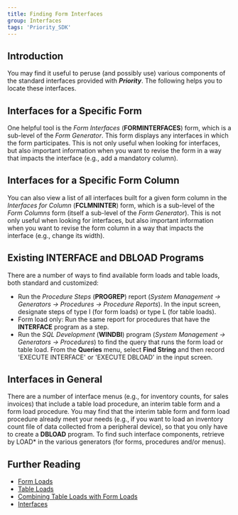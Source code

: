 ```yaml
---
title: Finding Form Interfaces
group: Interfaces
tags: 'Priority_SDK'
---
```


## Introduction

You may find it useful to peruse (and possibly use) various components of the standard interfaces provided with ***Priority***. The following helps you to locate these interfaces.

## Interfaces for a Specific Form 

One helpful tool is the *Form Interfaces* (**FORMINTERFACES**) form,
which is a sub-level of the *Form Generator*. This form displays any
interfaces in which the form participates. This is not only useful when looking for interfaces, but also important information when you want to revise the form in a way that impacts the interface (e.g., add a mandatory column).

## Interfaces for a Specific Form Column 

You can also view a list of all interfaces built for a given form column in the *Interfaces for Column* (**FCLMNINTER**) form, which is a sub-level of the *Form Columns* form (itself a sub-level of the *Form Generator*). This is not only useful when looking for interfaces, but also important information when you want to revise the form column in a way that impacts the interface (e.g., change its width).

## Existing INTERFACE and DBLOAD Programs 

There are a number of ways to find available form loads and table loads, both standard and customized:

-   Run the *Procedure Steps* (**PROGREP**) report (*System Management → Generators → Procedures → Procedure Reports*). In the input screen, designate steps of type I (for form loads) or type L (for table loads).
-   Form load only: Run the same report for procedures that have the
    **INTERFACE** program as a step.
-   Run the *SQL Development* (**WINDBI**) program (*System Management → Generators → Procedures*) to find the query that runs the form load or table load. From the **Queries** menu, select **Find String** and then record \'EXECUTE INTERFACE\' or \'EXECUTE DBLOAD\' in the input screen.

## Interfaces in General 

There are a number of interface menus (e.g., for inventory counts, for sales invoices) that include a table load procedure, an interim table form and a form load procedure. You may find that the interim table form and form load procedure already meet your needs (e.g., if you want to load an inventory count file of data collected from a peripheral device), so that you only have to create a **DBLOAD** program. To find such interface components, retrieve by LOAD\* in the various generators (for forms, procedures and/or menus).

## Further Reading 

-   [Form Loads](Form-Loads )
-   [Table Loads](Table-Loads )
-   [Combining Table Loads with Form
    Loads](Combining-Table-Loads-with-Form-Loads )
-   [Interfaces](Interfaces )
